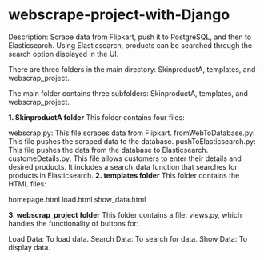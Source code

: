 # webscrape-project-with-Django

Description: Scrape data from Flipkart, push it to PostgreSQL, and then to Elasticsearch. Using Elasticsearch, products can be searched through the search option displayed in the UI.


There are three folders in the main directory: SkinproductA, templates, and webscrap_project.

The main folder contains three subfolders: SkinproductA, templates, and webscrap_project.

**1. SkinproductA folder**
This folder contains four files:

webscrap.py: This file scrapes data from Flipkart.
fromWebToDatabase.py: This file pushes the scraped data to the database.
pushToElasticsearch.py: This file pushes the data from the database to Elasticsearch.
customeDetails.py: This file allows customers to enter their details and desired products. It includes a search_data function that searches for products in Elasticsearch.
**2. templates folder**
This folder contains the HTML files:

homepage.html
load.html
show_data.html

**3. webscrap_project folder**
This folder contains a file: views.py, which handles the functionality of buttons for:

Load Data: To load data.
Search Data: To search for data.
Show Data: To display data.
